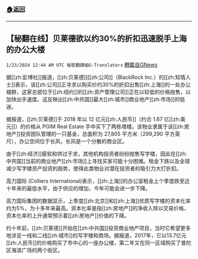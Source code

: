 ###  [:house:返回](README.md)
---


## 【秘翻在线】贝莱德欲以约30%的折扣迅速脱手上海的办公大楼
`1/23/2024 12:44 AM UTC 秘密翻譯組G-Translators` [轉載自GNews](https://gnews.org/articles/2243728)

据[[zh:彭博社]]报道，[[zh:贝莱德]][[zh:公司]]（BlackRock Inc.）的[[zh:知情人士]]表示，该[[zh:公司]]正寻求以购买价约30%的折扣出售[[zh:上海]]的一处办公楼群，这家总部位于[[zh:纽约]]的[[zh:资产管理公司]]正在以较低的价格抛售，以加快出手速度。这反映出[[zh:中共国]]最大[[zh:城市]]商业地产[[zh:市场]]的低迷。

据报道，[[zh:贝莱德]]于 2018 年以 12 亿元[[zh:人民币]]（约合 1.67 亿[[zh:美元]]）的价格从 PGIM Real Estate 手中买下了两栋塔楼。该物业隶属于该[[zh:房地产]]投资团队管理的一只基金，总面积为 27,805 平方米（299,290 平方英尺），办公空间位于长风，长风是一个分散的商业区。

由于[[zh:经济]]疲软和供过于求，其他机构投资者纷纷抛售写字楼，因此在[[zh:中共国]]当前的商业地产[[zh:市场]]上寻找买家可能十分困难。租金下跌以及全球减少写字楼资产投资的趋势，使得此类物业对潜在投资者的吸引力大打折扣。

高力国际 (Colliers International)表示，[[zh:上海]]的办公室租金上个季度跌至近十年来的最低水平，由于供应的增加，今年可能会进一步下降。

高力国际集团的数据显示，上季度[[zh:北京]]和[[zh:上海]]优质写字楼的资本化率约为5%，为十多年来最高。资本化率是指[[zh:房地产]]的净收入除以交易价格，资本化率的上升通常预示着[[zh:房地产]]价值的下降。

约十年前，[[zh:贝莱德]]开始在[[zh:中共国]]投资商业地产项目，当时它希望更多地涉足一线和二线[[zh:城市]]的写字楼和商场。据报道，2017年，它以13.7亿元[[zh:人民币]]的价格购买了市中心的一座办公楼，第二年又在同一区域购买了普陀区海滨广场的两个街区。

